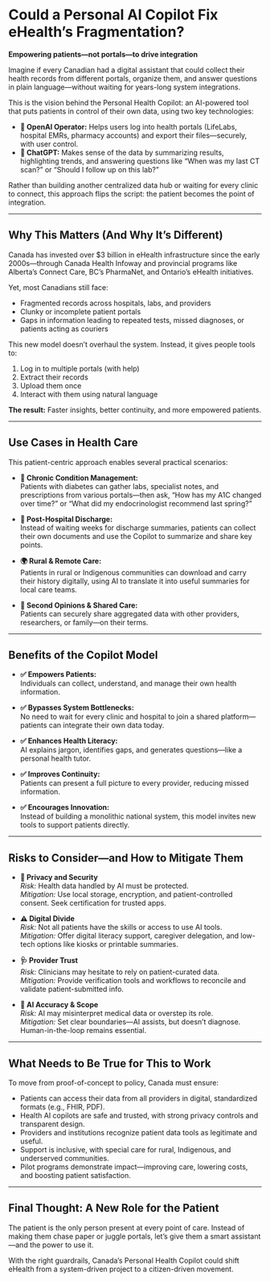 # Could a Personal AI Copilot Fix eHealth’s Fragmentation?

**Empowering patients—not portals—to drive integration**

Imagine if every Canadian had a digital assistant that could collect their health records from different portals, organize them, and answer questions in plain language—without waiting for years-long system integrations.

This is the vision behind the Personal Health Copilot: an AI-powered tool that puts patients in control of their own data, using two key technologies:

- **🧭 OpenAI Operator:** Helps users log into health portals (LifeLabs, hospital EMRs, pharmacy accounts) and export their files—securely, with user control.
- **💬 ChatGPT:** Makes sense of the data by summarizing results, highlighting trends, and answering questions like “When was my last CT scan?” or “Should I follow up on this lab?”

Rather than building another centralized data hub or waiting for every clinic to connect, this approach flips the script: the patient becomes the point of integration.

---

## Why This Matters (And Why It’s Different)

Canada has invested over $3 billion in eHealth infrastructure since the early 2000s—through Canada Health Infoway and provincial programs like Alberta’s Connect Care, BC’s PharmaNet, and Ontario’s eHealth initiatives.

Yet, most Canadians still face:

- Fragmented records across hospitals, labs, and providers
- Clunky or incomplete patient portals
- Gaps in information leading to repeated tests, missed diagnoses, or patients acting as couriers

This new model doesn’t overhaul the system. Instead, it gives people tools to:

1. Log in to multiple portals (with help)
2. Extract their records
3. Upload them once
4. Interact with them using natural language

**The result:** Faster insights, better continuity, and more empowered patients.

---

## Use Cases in Health Care

This patient-centric approach enables several practical scenarios:

- **🧠 Chronic Condition Management:**  
    Patients with diabetes can gather labs, specialist notes, and prescriptions from various portals—then ask, “How has my A1C changed over time?” or “What did my endocrinologist recommend last spring?”

- **🏥 Post-Hospital Discharge:**  
    Instead of waiting weeks for discharge summaries, patients can collect their own documents and use the Copilot to summarize and share key points.

- **🌍 Rural & Remote Care:**  
    Patients in rural or Indigenous communities can download and carry their history digitally, using AI to translate it into useful summaries for local care teams.

- **🔄 Second Opinions & Shared Care:**  
    Patients can securely share aggregated data with other providers, researchers, or family—on their terms.

---

## Benefits of the Copilot Model

- **✅ Empowers Patients:**  
    Individuals can collect, understand, and manage their own health information.

- **✅ Bypasses System Bottlenecks:**  
    No need to wait for every clinic and hospital to join a shared platform—patients can integrate their own data today.

- **✅ Enhances Health Literacy:**  
    AI explains jargon, identifies gaps, and generates questions—like a personal health tutor.

- **✅ Improves Continuity:**  
    Patients can present a full picture to every provider, reducing missed information.

- **✅ Encourages Innovation:**  
    Instead of building a monolithic national system, this model invites new tools to support patients directly.

---

## Risks to Consider—and How to Mitigate Them

- **🔐 Privacy and Security**  
    *Risk:* Health data handled by AI must be protected.  
    *Mitigation:* Use local storage, encryption, and patient-controlled consent. Seek certification for trusted apps.

- **⚠️ Digital Divide**  
    *Risk:* Not all patients have the skills or access to use AI tools.  
    *Mitigation:* Offer digital literacy support, caregiver delegation, and low-tech options like kiosks or printable summaries.

- **🩺 Provider Trust**  
    *Risk:* Clinicians may hesitate to rely on patient-curated data.  
    *Mitigation:* Provide verification tools and workflows to reconcile and validate patient-submitted info.

- **🤖 AI Accuracy & Scope**  
    *Risk:* AI may misinterpret medical data or overstep its role.  
    *Mitigation:* Set clear boundaries—AI assists, but doesn’t diagnose. Human-in-the-loop remains essential.

---

## What Needs to Be True for This to Work

To move from proof-of-concept to policy, Canada must ensure:

- Patients can access their data from all providers in digital, standardized formats (e.g., FHIR, PDF).
- Health AI copilots are safe and trusted, with strong privacy controls and transparent design.
- Providers and institutions recognize patient data tools as legitimate and useful.
- Support is inclusive, with special care for rural, Indigenous, and underserved communities.
- Pilot programs demonstrate impact—improving care, lowering costs, and boosting patient satisfaction.

---

## Final Thought: A New Role for the Patient

The patient is the only person present at every point of care. Instead of making them chase paper or juggle portals, let’s give them a smart assistant—and the power to use it.

With the right guardrails, Canada’s Personal Health Copilot could shift eHealth from a system-driven project to a citizen-driven movement.